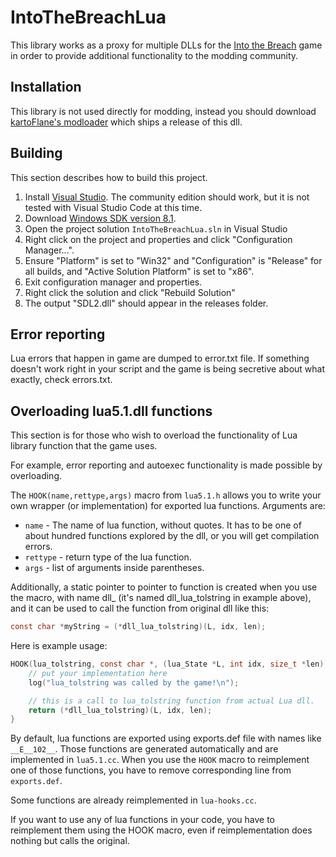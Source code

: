 # IntoTheBreachLua

This library works as a proxy for multiple DLLs for the [Into the Breach](https://subsetgames.com/itb.html) game in order to provide additional functionality to the modding community. 

## Installation
This library is not used directly for modding, instead you should download [kartoFlane's modloader](https://github.com/kartoFlane/ITB-ModLoader) which ships a release of this dll.

## Building

This section describes how to build this project.

1. Install [Visual Studio](https://visualstudio.microsoft.com/downloads/). The community edition should work, but it is not tested with Visual Studio Code at this time.
2. Download [Windows SDK version 8.1](https://developer.microsoft.com/en-us/windows/downloads/sdk-archive/).
3. Open the project solution `IntoTheBreachLua.sln` in Visual Studio
4. Right click on the project and properties and click "Configuration Manager...".
5. Ensure "Platform" is set to "Win32" and "Configuration" is "Release" for all builds, and "Active Solution Platform" is set to "x86".
6. Exit configuration manager and properties.
7. Right click the solution and click "Rebuild Solution"
8. The output "SDL2.dll" should appear in the releases folder.

## Error reporting
Lua errors that happen in game are dumped to error.txt file. If something doesn't work right in your script and the game is being secretive about what exactly, check errors.txt.

## Overloading lua5.1.dll functions
This section is for those who wish to overload the functionality of Lua library function that the game uses.

For example, error reporting and autoexec functionality is made possible by overloading.

The ```HOOK(name,rettype,args)``` macro from ```lua5.1.h``` allows you to write your own wrapper (or implementation) for exported lua functions.
Arguments are:
- ```name``` - The name of lua function, without quotes. It has to be one of about hundred functions explored by the dll, or you will get compilation errors.
- ```rettype``` - return type of the lua function.
- ```args``` - list of arguments inside parentheses.

Additionally, a static pointer to pointer to function is created when you use the macro, with name dll_<name> (it's named dll_lua_tolstring in example above), and it can be used to call the function from original dll like this:

```c
const char *myString = (*dll_lua_tolstring)(L, idx, len);
```

Here is example usage:
```c
HOOK(lua_tolstring, const char *, (lua_State *L, int idx, size_t *len)) {
	// put your implementation here
	log("lua_tolstring was called by the game!\n");

	// this is a call to lua_tolstring function from actual Lua dll.
	return (*dll_lua_tolstring)(L, idx, len);
}
```

By default, lua functions are exported using exports.def file with names like ```__E__102__```. Those functions are generated automatically and are implemented in ```lua5.1.cc```. When you use the ```HOOK``` macro to reimplement one of those functions, you have to remove corresponding line from ```exports.def```.

Some functions are already reimplemented in ```lua-hooks.cc```.

If you want to use any of lua functions in your code, you have to reimplement them using the HOOK macro, even if reimplementation does nothing but calls the original.

